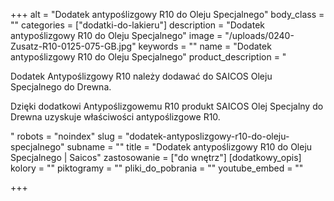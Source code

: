 +++
alt = "Dodatek antypoślizgowy R10 do Oleju Specjalnego"
body_class = ""
categories = ["dodatki-do-lakieru"]
description = "Dodatek antypoślizgowy R10 do Oleju Specjalnego"
image = "/uploads/0240-Zusatz-R10-0125-075-GB.jpg"
keywords = ""
name = "Dodatek antypoślizgowy R10 do Oleju Specjalnego"
product_description = "<p>Dodatek Antypoślizgowy R10 należy dodawać do SAICOS Oleju Specjalnego do Drewna.</p><p>Dzięki dodatkowi Antypoślizgowemu R10 produkt SAICOS Olej Specjalny do Drewna uzyskuje właściwości antypoślizgowe R10.</p>"
robots = "noindex"
slug = "dodatek-antyposlizgowy-r10-do-oleju-specjalnego"
subname = ""
title = "Dodatek antypoślizgowy R10 do Oleju Specjalnego | Saicos"
zastosowanie = ["do wnętrz"]
[dodatkowy_opis]
kolory = ""
piktogramy = ""
pliki_do_pobrania = ""
youtube_embed = ""

+++
